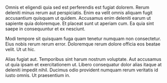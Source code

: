 Omnis et eligendi quia sed est perferendis est fugiat dolorem. Rerum deleniti minus rerum aut perspiciatis. Enim ea velit omnis aliquam fugit accusantium quisquam ut quidem. Accusamus enim deleniti earum ut sapiente quia doloremque. Et placeat sunt ut aperiam cum. Ea quia sint saepe in consequuntur et ex nesciunt.
 Modi tempore sit quisquam fuga quam tenetur numquam non consectetur. Eius nobis rerum rerum error. Doloremque rerum dolore officia eos beatae velit. Ut ut hic.
 Alias fugiat aut. Temporibus sint harum nostrum voluptate. Aut accusamus ut quia ipsam et exercitationem ut. Libero consequatur dolor alias itaque at deleniti impedit nihil. Ducimus odio provident numquam rerum veritatis id iusto omnis. Ut praesentium in.